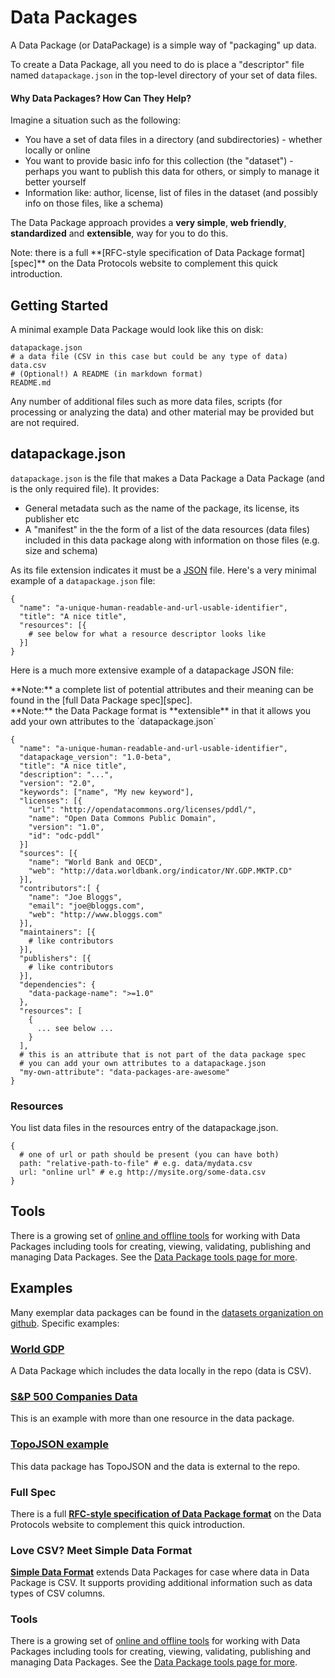 # Data Packages

<div class="row">
<div class="span8">

<div><!-- has to be here or markdown conversion does not work --></div>

A Data Package (or DataPackage) is a simple way of "packaging" up data.

To create a Data Package, all you need to do is place a "descriptor" file named
`datapackage.json` in the top-level directory of your set of data files.

#### Why Data Packages? How Can They Help?

Imagine a situation such as the following:

* You have a set of data files in a directory (and subdirectories) - whether
  locally or online
* You want to provide basic info for this collection (the "dataset") - perhaps
  you want to publish this data for others, or simply to manage it better
  yourself
* Information like: author, license, list of files in the dataset (and possibly
  info on those files, like a schema)

The Data Package approach provides a **very simple**, **web friendly**, 
**standardized** and **extensible**, way for you to do this.

<div class="alert alert-info">
Note: there is a full **[RFC-style specification of Data Package format][spec]**
on the Data Protocols website to complement this quick introduction.
</div>

## Getting Started

A minimal example Data Package would look like this on disk:

    datapackage.json
    # a data file (CSV in this case but could be any type of data)
    data.csv
    # (Optional!) A README (in markdown format)
    README.md

Any number of additional files such as more data files, scripts (for processing
or analyzing the data) and other material may be provided but are not required.

## datapackage.json

`datapackage.json` is the file that makes a Data Package a Data Package
(and is the only required file). It provides:

* General metadata such as the name of the package, its license, its publisher
  etc
* A "manifest" in the the form of a list of the data resources (data files)
  included in this data package along with information on those files (e.g.
  size and schema)
    
As its file extension indicates it must be a [JSON][] file. Here's a very
minimal example of a `datapackage.json` file:

    {
      "name": "a-unique-human-readable-and-url-usable-identifier",
      "title": "A nice title",
      "resources": [{
        # see below for what a resource descriptor looks like
      }]
    }

[JSON]: http://www.json.org/

Here is a much more extensive example of a datapackage JSON file:

<div class="alert alert-info">
**Note:** a complete list of potential attributes and their meaning can be found in the
[full Data Package spec][spec].
</div>

<div class="alert alert-info">
**Note:** the Data Package format is **extensible** in that it allows you add
your own attributes to the `datapackage.json`
</div>

    {
      "name": "a-unique-human-readable-and-url-usable-identifier",
      "datapackage_version": "1.0-beta",
      "title": "A nice title",
      "description": "...",
      "version": "2.0",
      "keywords": ["name", "My new keyword"],
      "licenses": [{
        "url": "http://opendatacommons.org/licenses/pddl/",
        "name": "Open Data Commons Public Domain",
        "version": "1.0",
        "id": "odc-pddl"
      }]
      "sources": [{
        "name": "World Bank and OECD",
        "web": "http://data.worldbank.org/indicator/NY.GDP.MKTP.CD"
      }],
      "contributors":[ {
        "name": "Joe Bloggs",
        "email": "joe@bloggs.com",
        "web": "http://www.bloggs.com"
      }],
      "maintainers": [{
        # like contributors
      }],
      "publishers": [{
        # like contributors
      }],
      "dependencies": {
        "data-package-name": ">=1.0"
      },
      "resources": [
        {
          ... see below ...
        }
      ],
      # this is an attribute that is not part of the data package spec
      # you can add your own attributes to a datapackage.json
      "my-own-attribute": "data-packages-are-awesome"
    }

<h3 id="resources">Resources</h3>

You list data files in the resources entry of the datapackage.json.

    {
      # one of url or path should be present (you can have both)
      path: "relative-path-to-file" # e.g. data/mydata.csv
      url: "online url" # e.g http://mysite.org/some-data.csv
    }

## Tools

There is a growing set of [online and offline tools][tools] for working with Data
Packages including tools for creating, viewing, validating, publishing and
managing Data Packages. See the [Data Package tools page for more][tools].

[tools]: /tools/


<h2 id="examples">Examples</h2>

Many exemplar data packages can be found in the [datasets organization on
github][datasets]. Specific examples:

### [World GDP][]

A Data Package which includes the data locally in the repo (data is CSV).

<script src="http://gist-it.appspot.com/github/datasets/gdp/blob/master/datapackage.json"></script>

### [S&P 500 Companies Data][sp500]

[sp500]: https://github.com/datasets/s-and-p-500-companies

This is an example with more than one resource in the data package.

<script src="http://gist-it.appspot.com/github/datasets/s-and-p-500-companies/blob/master/datapackage.json"></script>

### [TopoJSON example][topojson]

This data package has TopoJSON and the data is external to the repo.

<script src="http://gist-it.appspot.com/github/datasets/ex-topojson/blob/master/datapackage.json"></script>

[datasets]: https://github.com/datasets
[World GDP]: https://github.com/datasets/gdp 
[ISO 3166-2 country codes]: https://github.com/datasets/country-codes
[topojson]: https://github.com/datasets/ex-topojson

</div>

<div class="span4 sidebar">
<div class="well">
<h3>Full Spec</h3>
<div></div>

There is a full **[RFC-style specification of Data Package format][spec]**
on the Data Protocols website to complement this quick introduction.

### Love CSV? Meet Simple Data Format

**[Simple Data Format][sdf]** extends Data Packages for case where data in Data
Package is CSV. It supports providing additional information such as data types
of CSV columns.

[spec]: http://www.dataprotocols.org/en/latest/data-packages.html
[sdf]: /standards/simple-data-format

### Tools

There is a growing set of [online and offline tools][tools] for working with Data
Packages including tools for creating, viewing, validating, publishing and
managing Data Packages. See the [Data Package tools page for more][tools].

</div>
</div>

</div>

